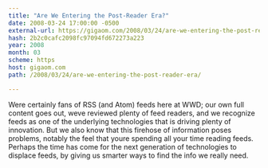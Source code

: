 ```yaml
---
title: "Are We Entering the Post-Reader Era?"
date: 2008-03-24 17:00:00 -0500
external-url: https://gigaom.com/2008/03/24/are-we-entering-the-post-reader-era/
hash: 2b2c0cafc2098fc97094fd672273a223
year: 2008
month: 03
scheme: https
host: gigaom.com
path: /2008/03/24/are-we-entering-the-post-reader-era/

---
```


Were certainly fans of RSS (and Atom) feeds here at WWD; our own full content goes out, weve reviewed plenty of feed readers, and we recognize feeds as one of the underlying technologies that is driving plenty of innovation. But we also know that this firehose of information poses problems, notably the feel that youre spending all your time reading feeds. Perhaps the time has come for the next generation of technologies to displace feeds, by giving us smarter ways to find the info we really need.
